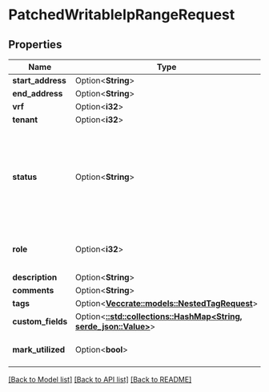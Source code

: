 # PatchedWritableIpRangeRequest

## Properties

Name | Type | Description | Notes
------------ | ------------- | ------------- | -------------
**start_address** | Option<**String**> |  | [optional]
**end_address** | Option<**String**> |  | [optional]
**vrf** | Option<**i32**> |  | [optional]
**tenant** | Option<**i32**> |  | [optional]
**status** | Option<**String**> | Operational status of this range  * `active` - Active * `reserved` - Reserved * `deprecated` - Deprecated | [optional]
**role** | Option<**i32**> | The primary function of this range | [optional]
**description** | Option<**String**> |  | [optional]
**comments** | Option<**String**> |  | [optional]
**tags** | Option<[**Vec<crate::models::NestedTagRequest>**](NestedTagRequest.md)> |  | [optional]
**custom_fields** | Option<[**::std::collections::HashMap<String, serde_json::Value>**](serde_json::Value.md)> |  | [optional]
**mark_utilized** | Option<**bool**> | Treat as 100% utilized | [optional]

[[Back to Model list]](../README.md#documentation-for-models) [[Back to API list]](../README.md#documentation-for-api-endpoints) [[Back to README]](../README.md)


